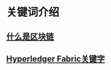 # 关键词介绍
## [什么是区块链](https://github.com/YellowBull/Hyperledger/blob/master/AboutHyperledger/Hyperledger.md)
## [Hyperledger Fabric关键字](https://github.com/YellowBull/Hyperledger/blob/master/AboutHyperledger/HyperledgerFabric.md)
